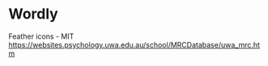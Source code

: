 # Wordly
 
Feather icons - MIT
https://websites.psychology.uwa.edu.au/school/MRCDatabase/uwa_mrc.htm